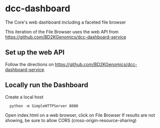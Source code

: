 # dcc-dashboard
The Core's web dashboard including a faceted file browser

This iteration of the File Browser uses the web API from https://github.com/BD2KGenomics/dcc-dashboard-service

## Set up the web API
Follow the directions on https://github.com/BD2KGenomics/dcc-dashboard-service. 
   
## Locally run the Dashboard
Create a local host

      python -m SimpleHTTPServer 8080

Open index.html on a web browser, click on File Browser
If results are not showing, be sure to allow CORS (cross-origin-resource-sharing)
